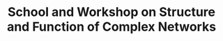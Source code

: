 ---
dateStart: 2007-05-15
dateEnd: 2007-05-27
title: "School and Workshop on Structure and Function of Complex Networks"
venue: "Abdus Salam International Centre for Theoretical Physics (ICTP)"
organizer: "Katy Börner"
credit: "Places & Spaces"
city: Trieste
state:
country: Italy
pdfLink: 20050515-school-workshop-structure.pdf
venueImages:
 - sm: image01.sm.jpg
   lg: image01.lg.jpg
---
